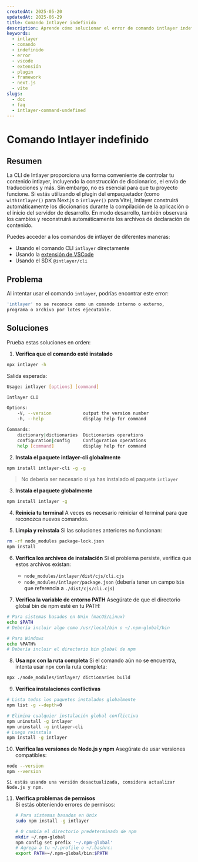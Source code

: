 ```yaml
---
createdAt: 2025-05-20
updatedAt: 2025-06-29
title: Comando Intlayer indefinido
description: Aprende cómo solucionar el error de comando intlayer indefinido.
keywords:
  - intlayer
  - comando
  - indefinido
  - error
  - vscode
  - extensión
  - plugin
  - framework
  - next.js
  - vite
slugs:
  - doc
  - faq
  - intlayer-command-undefined
---
```


# Comando Intlayer indefinido

## Resumen

La CLI de Intlayer proporciona una forma conveniente de controlar tu contenido intlayer, incluyendo la construcción de diccionarios, el envío de traducciones y más. Sin embargo, no es esencial para que tu proyecto funcione. Si estás utilizando el plugin del empaquetador (como `withIntlayer()` para Next.js o `intlayer()` para Vite), Intlayer construirá automáticamente los diccionarios durante la compilación de la aplicación o el inicio del servidor de desarrollo. En modo desarrollo, también observará los cambios y reconstruirá automáticamente los archivos de declaración de contenido.

Puedes acceder a los comandos de intlayer de diferentes maneras:

- Usando el comando CLI `intlayer` directamente
- Usando la [extensión de VSCode](https://github.com/aymericzip/intlayer/blob/main/docs/docs/es/vs_code_extension.md)
- Usando el SDK `@intlayer/cli`

## Problema

Al intentar usar el comando `intlayer`, podrías encontrar este error:

```bash
'intlayer' no se reconoce como un comando interno o externo,
programa o archivo por lotes ejecutable.
```

## Soluciones

Prueba estas soluciones en orden:

1. **Verifica que el comando esté instalado**

```bash
npx intlayer -h
```

Salida esperada:

```bash
Usage: intlayer [options] [command]

Intlayer CLI

Options:
    -V, --version            output the version number
    -h, --help               display help for command

Commands:
    dictionary|dictionaries  Dictionaries operations
    configuration|config     Configuration operations
    help [command]           display help for command
```

2. **Instala el paquete intlayer-cli globalmente**

```bash
npm install intlayer-cli -g -g
```

> No debería ser necesario si ya has instalado el paquete `intlayer`

3. **Instala el paquete globalmente**

```bash
npm install intlayer -g
```

4. **Reinicia tu terminal**
   A veces es necesario reiniciar el terminal para que reconozca nuevos comandos.

5. **Limpia y reinstala**
   Si las soluciones anteriores no funcionan:

```bash
rm -rf node_modules package-lock.json
npm install
```

6. **Verifica los archivos de instalación**
   Si el problema persiste, verifica que estos archivos existan:
   - `node_modules/intlayer/dist/cjs/cli.cjs`
   - `node_modules/intlayer/package.json` (debería tener un campo `bin` que referencia a `./dist/cjs/cli.cjs`)

7. **Verifica la variable de entorno PATH**
   Asegúrate de que el directorio global bin de npm esté en tu PATH:

```bash
# Para sistemas basados en Unix (macOS/Linux)
echo $PATH
# Debería incluir algo como /usr/local/bin o ~/.npm-global/bin

# Para Windows
echo %PATH%
# Debería incluir el directorio bin global de npm
```

8. **Usa npx con la ruta completa**
   Si el comando aún no se encuentra, intenta usar npx con la ruta completa:

```bash
npx ./node_modules/intlayer/ dictionaries build
```

9. **Verifica instalaciones conflictivas**

```bash
# Lista todos los paquetes instalados globalmente
npm list -g --depth=0

# Elimina cualquier instalación global conflictiva
npm uninstall -g intlayer
npm uninstall -g intlayer-cli
# Luego reinstala
npm install -g intlayer
```

10. **Verifica las versiones de Node.js y npm**
    Asegúrate de usar versiones compatibles:

```bash
node --version
npm --version
```

    Si estás usando una versión desactualizada, considera actualizar Node.js y npm.

11. **Verifica problemas de permisos**  
    Si estás obteniendo errores de permisos:

    ```bash
    # Para sistemas basados en Unix
    sudo npm install -g intlayer

    # O cambia el directorio predeterminado de npm
    mkdir ~/.npm-global
    npm config set prefix '~/.npm-global'
    # Agrega a tu ~/.profile o ~/.bashrc:
    export PATH=~/.npm-global/bin:$PATH
    ```
